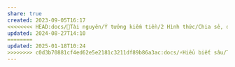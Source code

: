 ```yaml
---
share: true
created: 2023-09-05T16:17
<<<<<<<< HEAD:docs/📜Tài nguyên/Ý tưởng kiếm tiền/2 Hình thức/Chia sẻ, đào tạo, huấn luyện.md
updated: 2024-08-27T14:10
========
updated: 2025-01-18T10:24
>>>>>>>> c0d3b70881cf4ed62e5e2181c3211df89b86a3ac:docs/⚡Hiểu biết sâu/Tổ chức tài chính/Tổ chức tín dụng/Ngân hàng, điểm tín dụng/Ngân hàng chỉ cần đất, sổ tiết kiệm hoặc ô tô, chứ mấy cái nhỏ sẽ từ chối.md
---
```


